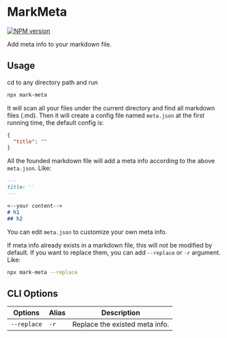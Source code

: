 # MarkMeta

[![NPM version](https://img.shields.io/npm/v/mark-meta?color=a1b858&label=)](https://www.npmjs.com/package/mark-meta)


Add meta info to your markdown file.

## Usage

cd to any directory path and run

```bash
npx mark-meta
```

It will scan all your files under the current directory and find all markdown files (.md). Then it will create a config file named `meta.json` at the first running time, the default config is:

```json
{
  "title": ""
}
```

All the founded markdown file will add a meta info according to the above `meta.json`. Like:

``` md
---
title: ''
---

<--your content-->
# h1
## h2
```

You can edit `meta.json` to customize your own meta info.

If meta info already exists in a markdown file, this will not be modified by default. If you want to replace them, you can add `--replace` or `-r` argument. Like:

```bash
npx mark-meta --replace
```

## CLI Options

| Options | Alias | Description |
| --- | --- | --- |
| `--replace` | `-r` | Replace the existed meta info.
